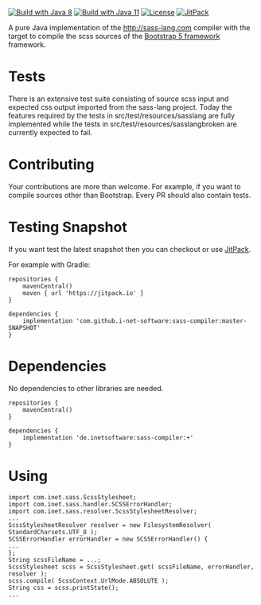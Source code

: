 [![Build with Java 8](https://github.com/i-net-software/sass-compiler/actions/workflows/build8.yml/badge.svg)](https://github.com/i-net-software/sass-compiler/actions/workflows/build8.yml)
[![Build with Java 11](https://github.com/i-net-software/sass-compiler/actions/workflows/build11.yml/badge.svg)](https://github.com/i-net-software/sass-compiler/actions/workflows/build11.yml)
[![License](https://img.shields.io/github/license/i-net-software/sass-compiler.svg)](https://github.com/i-net-software/sass-compiler/blob/master/LICENSE.txt)
[![JitPack](https://jitpack.io/v/i-net-software/sass-compiler.svg)](https://jitpack.io/#i-net-software/sass-compiler/master-SNAPSHOT)

A pure Java implementation of the http://sass-lang.com compiler with the target to compile the scss sources of the [Bootstrap 5 framework](https://github.com/twbs/bootstrap) framework.

Tests
=====
There is an extensive test suite consisting of source scss input and expected 
css output imported from the sass-lang project. Today the features required by
the tests in src/test/resources/sasslang are fully implemented while the
tests in src/test/resources/sasslangbroken are currently expected to fail.

Contributing
====
Your contributions are more than welcome. For example, if you want 
to compile sources other than Bootstrap. Every PR should also contain tests.

Testing Snapshot
====
If you want test the latest snapshot then you can checkout or use [JitPack](https://jitpack.io/#i-net-software/sass-compiler).

For example with Gradle:
```
repositories {
    mavenCentral()
    maven { url 'https://jitpack.io' }
}

dependencies {
    implementation 'com.github.i-net-software:sass-compiler:master-SNAPSHOT'
}
```

Dependencies
====
No dependencies to other libraries are needed.

```
repositories {
    mavenCentral()
}

dependencies {
    implementation 'de.inetsoftware:sass-compiler:+'
}
```


Using
====
```
import com.inet.sass.ScssStylesheet;
import com.inet.sass.handler.SCSSErrorHandler;
import com.inet.sass.resolver.ScssStylesheetResolver;
...
ScssStylesheetResolver resolver = new FilesystemResolver( StandardCharsets.UTF_8 );
SCSSErrorHandler errorHandler = new SCSSErrorHandler() {
...
};
String scssFileName = ...;
ScssStylesheet scss = ScssStylesheet.get( scssFileName, errorHandler, resolver );
scss.compile( ScssContext.UrlMode.ABSOLUTE );
String css = scss.printState();
...
```
